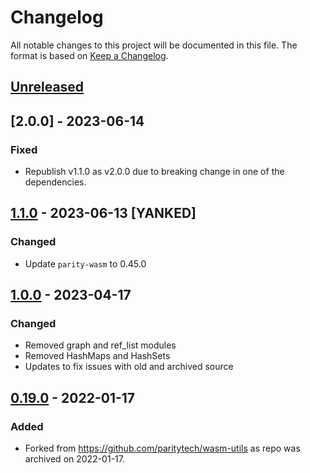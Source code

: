 # Changelog

All notable changes to this project will be documented in this file.  The format is based on [Keep a Changelog].

[comment]: <> (Added:      new features)
[comment]: <> (Changed:    changes in existing functionality)
[comment]: <> (Deprecated: soon-to-be removed features)
[comment]: <> (Removed:    now removed features)
[comment]: <> (Fixed:      any bug fixes)
[comment]: <> (Security:   in case of vulnerabilities)


## [Unreleased]

## [2.0.0] - 2023-06-14

### Fixed
* Republish v1.1.0 as v2.0.0 due to breaking change in one of the dependencies.



## [1.1.0] - 2023-06-13 [YANKED]

### Changed
* Update `parity-wasm` to 0.45.0


## [1.0.0] - 2023-04-17

### Changed
* Removed graph and ref_list modules
* Removed HashMaps and HashSets
* Updates to fix issues with old and archived source


## [0.19.0] - 2022-01-17

### Added
* Forked from https://github.com/paritytech/wasm-utils as repo was archived on 2022-01-17.


[Keep a Changelog]: https://keepachangelog.com/en/1.0.0
[unreleased]: https://github.com/casper-network/casper-wasm-utils/compare/v2.0.0...master
[1.1.0]: https://github.com/casper-network/casper-wasm-utils/compare/v1.1.0...v2.0.0
[1.0.0]: https://github.com/casper-network/casper-wasm-utils/compare/c20633c...v1.0.0
[0.19.0]: https://github.com/paritytech/wasm-utils

